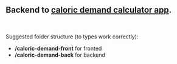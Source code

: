 ## Backend to <a href="https://github.com/Dzejkop02/caloric-demand-front" target="_blank">caloric demand calculator app</a>.

<br>

Suggested folder structure (to types work correctly):

* <b>/caloric-demand-front</b> for fronted
* <b>/caloric-demand-back</b> for backend
